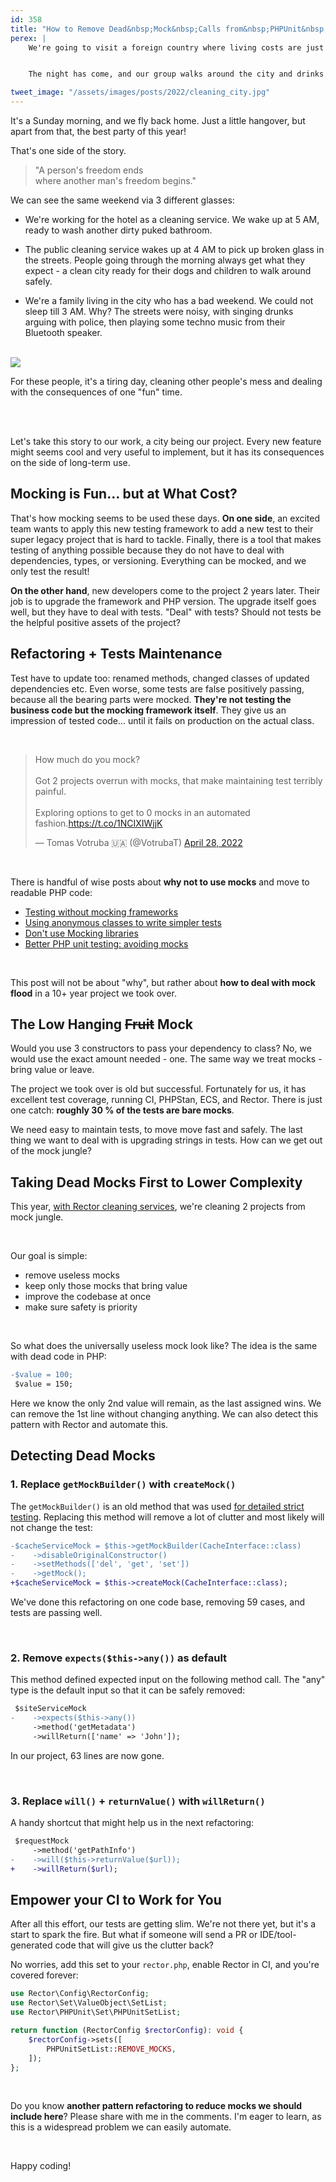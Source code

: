 ```yaml
---
id: 358
title: "How to Remove Dead&nbsp;Mock&nbsp;Calls from&nbsp;PHPUnit&nbsp;Tests"
perex: |
    We're going to visit a foreign country where living costs are just 1/3 of ours. Let's say from UK or Germany to Brno, Czechia. We're organizing a bachelor party for our best friend.


    The night has come, and our group walks around the city and drinks beers, the groom wears baby piggy clothes, and we're happily celebrating. We're losing one more wingman that will settle down with a beautiful wife and soon-to-come child. It's fun and exciting. We've never been abroad before with so many friends to celebrate the next step in man's life.

tweet_image: "/assets/images/posts/2022/cleaning_city.jpg"
---
```


It's a Sunday morning, and we fly back home. Just a little hangover, but apart from that, the best party of this year!

That's one side of the story.

<blockquote class="blockquote text-center">
"A person's freedom ends<br>
where another man's freedom begins."
</blockquote>

We can see the same weekend via 3 different glasses:

* We're working for the hotel as a cleaning service. We wake up at 5 AM, ready to wash another dirty puked bathroom.

* The public cleaning service wakes up at 4 AM to pick up broken glass in the streets. People going through the morning always get what they expect - a clean city ready for their dogs and children to walk around safely.

* We're a family living in the city who has a bad weekend. We could not sleep till 3 AM. Why? The streets were noisy, with singing drunks arguing with police, then playing some techno music from their Bluetooth speaker.

<br>

<img src="/assets/images/posts/2022/brno_empty.jpg" class="img-thumbnail" style="max-width: 25em">

<br>

For these people, it's a tiring day, cleaning other people's mess and dealing with the consequences of one "fun" time.

<br><br>

Let's take this story to our work, a city being our project. Every new feature might seems cool and very useful to implement, but it has its consequences on the side of long-term use.

## Mocking is Fun... but at What Cost?

That's how mocking seems to be used these days. **On one side**, an excited team wants to apply this new testing framework to add a new test to their super legacy project that is hard to tackle. Finally, there is a tool that makes testing of anything possible because they do not have to deal with dependencies, types, or versioning. Everything can be mocked, and we only test the result!

**On the other hand**, new developers come to the project 2 years later. Their job is to upgrade the framework and PHP version. The upgrade itself goes well, but they have to deal with tests. "Deal" with tests? Should not tests be the helpful positive assets of the project?

## Refactoring + Tests Maintenance

Test have to update too: renamed methods, changed classes of updated dependencies etc. Even worse, some tests are false positively passing, because all the bearing parts were mocked. **They're not testing the business code but the mocking framework itself**. They give us an impression of tested code... until it fails on production on the actual class.

<br>

<blockquote class="twitter-tweet"><p lang="en" dir="ltr">How much do you mock?<br><br>Got 2 projects overrun with mocks, that make maintaining test terribly painful.<br><br>Exploring options to get to 0 mocks in an automated fashion.<a href="https://t.co/1NCIXIWjjK">https://t.co/1NCIXIWjjK</a></p>&mdash; Tomas Votruba 🇺🇦 (@VotrubaT) <a href="https://twitter.com/VotrubaT/status/1519732183614775300?ref_src=twsrc%5Etfw">April 28, 2022</a></blockquote>

<br>

There is handful of wise posts about **why not to use mocks** and move to readable PHP code:

* [Testing without mocking frameworks](https://blog.frankdejonge.nl/testing-without-mocking-frameworks/)
* [Using anonymous classes to write simpler tests](https://mnapoli.fr/anonymous-classes-in-tests/)
* [Don't use Mocking libraries](https://steemit.com/php/@crell/don-t-use-mocking-libraries)
* [Better PHP unit testing: avoiding mocks](https://davegebler.com/post/php/better-php-unit-testing-avoiding-mocks)

<br>

This post will not be about "why", but rather about **how to deal with mock flood** in a 10+ year project we took over.

## The Low Hanging ~~Fruit~~ Mock

Would you use 3 constructors to pass your dependency to class? No, we would use the exact amount needed - one. The same way we treat mocks - bring value or leave.

The project we took over is old but successful. Fortunately for us, it has excellent test coverage, running CI, PHPStan, ECS, and Rector. There is just one catch: **roughly 30 % of the tests are bare mocks**.

We need easy to maintain tests, to move move fast and safely. The last thing we want to deal with is upgrading strings in tests. How can we get out of the mock jungle?

## Taking Dead Mocks First to Lower Complexity

This year, [with Rector cleaning services](https://getrector.org/for-companies), we're cleaning 2 projects from mock jungle.

<br>

Our goal is simple:

* remove useless mocks
* keep only those mocks that bring value
* improve the codebase at once
* make sure safety is priority

<br>

So what does the universally useless mock look like? The idea is the same with dead code in PHP:

```diff
-$value = 100;
 $value = 150;
```

Here we know the only 2nd value will remain, as the last assigned wins. We can remove the 1st line without changing anything. We can also detect this pattern with Rector and automate this.

## Detecting Dead Mocks

### 1. Replace `getMockBuilder()` with `createMock()`

The `getMockBuilder()` is an old method that was used [for detailed strict testing](https://stackoverflow.com/questions/38363086/what-is-the-difference-between-createmock-and-getmockbuilder-in-phpunit). Replacing this method will remove a lot of clutter and most likely will not change the test:

```diff
-$cacheServiceMock = $this->getMockBuilder(CacheInterface::class)
-    ->disableOriginalConstructor()
-    ->setMethods(['del', 'get', 'set'])
-    ->getMock();
+$cacheServiceMock = $this->createMock(CacheInterface::class);
```

We've done this refactoring on one code base, removing 59 cases, and tests are passing well.

<br>

### 2. Remove `expects($this->any())` as default

This method defined expected input on the following method call. The "any" type is the default input so that it can be safely removed:

```diff
 $siteServiceMock
-    ->expects($this->any())
     ->method('getMetadata')
     ->willReturn(['name' => 'John']);
```

In our project, 63 lines are now gone.

<br>

### 3. Replace `will()` + `returnValue()` with `willReturn()`

A handy shortcut that might help us in the next refactoring:

```diff
 $requestMock
     ->method('getPathInfo')
-    ->will($this->returnValue($url));
+    ->willReturn($url);
```




## Empower your CI to Work for You

After all this effort, our tests are getting slim. We're not there yet, but it's a start to spark the fire. But what if someone will send a PR or IDE/tool-generated code that will give us the clutter back?

No worries, add this set to your `rector.php`, enable Rector in CI, and you're covered forever:

```php
use Rector\Config\RectorConfig;
use Rector\Set\ValueObject\SetList;
use Rector\PHPUnit\Set\PHPUnitSetList;

return function (RectorConfig $rectorConfig): void {
    $rectorConfig->sets([
        PHPUnitSetList::REMOVE_MOCKS,
    ]);
};
```

<br>

Do you know **another pattern refactoring to reduce mocks we should include here**? Please share with me in the comments. I'm eager to learn, as this is a widespread problem we can easily automate.

<br>

Happy coding!


<script async src="https://platform.twitter.com/widgets.js" charset="utf-8"></script>
